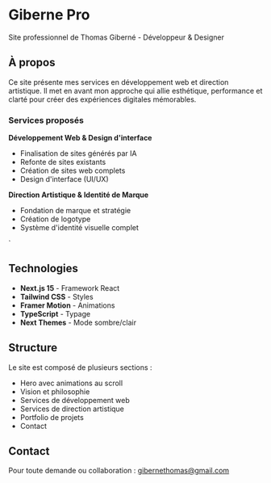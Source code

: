 # Giberne Pro

Site professionnel de Thomas Giberné - Développeur & Designer

## À propos

Ce site présente mes services en développement web et direction artistique. Il met en avant mon approche qui allie esthétique, performance et clarté pour créer des expériences digitales mémorables.

### Services proposés

**Développement Web & Design d'interface**
- Finalisation de sites générés par IA
- Refonte de sites existants
- Création de sites web complets
- Design d'interface (UI/UX)

**Direction Artistique & Identité de Marque**
- Fondation de marque et stratégie
- Création de logotype
- Système d'identité visuelle complet

`

## Technologies

- **Next.js 15** - Framework React
- **Tailwind CSS** - Styles
- **Framer Motion** - Animations
- **TypeScript** - Typage
- **Next Themes** - Mode sombre/clair

## Structure

Le site est composé de plusieurs sections :
- Hero avec animations au scroll
- Vision et philosophie
- Services de développement web
- Services de direction artistique
- Portfolio de projets
- Contact

## Contact

Pour toute demande ou collaboration : gibernethomas@gmail.com
